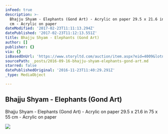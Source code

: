 ```yaml
---
inFeed: true
description: >-
  Bhajju Shyam - Elephants (Gond Art) - Acrylic on paper 29.5 x 21.6 in 75 x 55
  cm - Acrylic on paper
dateModified: '2017-02-23T11:11:13.294Z'
datePublished: '2017-02-23T11:12:13.551Z'
title: Bhajju Shyam - Elephants (Gond Art)
author: []
publisher: {}
via: {}
isBasedOnUrl: 'https://www.storyltd.com/auction/item.aspx?eid=4009&lotno=29'
sourcePath: _posts/2016-09-16-bhajju-shyam-elephants-gond-art.md
starred: false
datePublishedOriginal: '2016-11-23T11:40:29.291Z'
_type: MediaObject

---
```

<article style=""><h1>Bhajju Shyam - Elephants (Gond Art)</h1><p>Bhajju Shyam - Elephants (Gond Art) - Acrylic on paper 29.5 x 21.6 in 75 x 55 cm - Acrylic on paper</p><img src="https://d1drtiiz13sc9k.cloudfront.net/mercen/prod/2016/7/30/70de0d80-3167-457a-b072-c4cfaaa607ee_2_big.jpg" /></article>